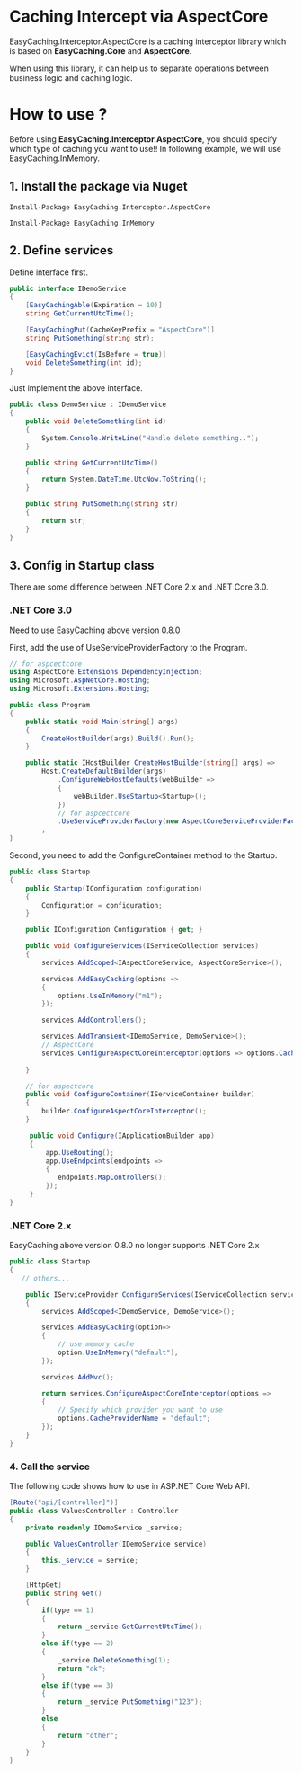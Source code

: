 # Caching Intercept via AspectCore

EasyCaching.Interceptor.AspectCore is a caching interceptor library which is based on **EasyCaching.Core** and **AspectCore**.

When using this library, it can help us to separate operations between business logic and caching logic.

# How to use ?

Before using **EasyCaching.Interceptor.AspectCore**, you should specify which type of caching you want to use!! In following example, we will use EasyCaching.InMemory.

## 1. Install the package via Nuget

```
Install-Package EasyCaching.Interceptor.AspectCore 

Install-Package EasyCaching.InMemory
```

## 2. Define services

Define interface first.

```csharp
public interface IDemoService
{
    [EasyCachingAble(Expiration = 10)]
    string GetCurrentUtcTime();

    [EasyCachingPut(CacheKeyPrefix = "AspectCore")]
    string PutSomething(string str);

    [EasyCachingEvict(IsBefore = true)]
    void DeleteSomething(int id);
}
```

Just implement the above interface.

```csharp
public class DemoService : IDemoService
{
    public void DeleteSomething(int id)
    {
        System.Console.WriteLine("Handle delete something..");
    }

    public string GetCurrentUtcTime()
    {
        return System.DateTime.UtcNow.ToString();
    }

    public string PutSomething(string str)
    {
        return str;
    }
}
```

## 3. Config in Startup class

There are some difference between .NET Core 2.x and .NET Core 3.0.

### .NET Core 3.0

Need to use EasyCaching above version 0.8.0

First, add the use of UseServiceProviderFactory to the Program.

```cs
// for aspcectcore
using AspectCore.Extensions.DependencyInjection;
using Microsoft.AspNetCore.Hosting;
using Microsoft.Extensions.Hosting;

public class Program
{
    public static void Main(string[] args)
    {
        CreateHostBuilder(args).Build().Run();
    }

    public static IHostBuilder CreateHostBuilder(string[] args) =>
        Host.CreateDefaultBuilder(args)
            .ConfigureWebHostDefaults(webBuilder =>
            {
                webBuilder.UseStartup<Startup>();
            })
            // for aspcectcore
            .UseServiceProviderFactory(new AspectCoreServiceProviderFactory())
        ;
}
```

Second, you need to add the ConfigureContainer method to the Startup.

```cs
public class Startup
{
    public Startup(IConfiguration configuration)
    {
        Configuration = configuration;
    }

    public IConfiguration Configuration { get; }

    public void ConfigureServices(IServiceCollection services)
    {
        services.AddScoped<IAspectCoreService, AspectCoreService>();

        services.AddEasyCaching(options =>
        {
            options.UseInMemory("m1");
        });

        services.AddControllers();

        services.AddTransient<IDemoService, DemoService>();
        // AspectCore
        services.ConfigureAspectCoreInterceptor(options => options.CacheProviderName = "m1");
       
    }

    // for aspectcore
    public void ConfigureContainer(IServiceContainer builder)
    {
        builder.ConfigureAspectCoreInterceptor();
    }

     public void Configure(IApplicationBuilder app)
     {           
         app.UseRouting();
         app.UseEndpoints(endpoints =>
         {
            endpoints.MapControllers();
         });
     }
}
```

### .NET Core 2.x

EasyCaching above version 0.8.0 no longer supports .NET Core 2.x


```csharp
public class Startup
{
   // others...

    public IServiceProvider ConfigureServices(IServiceCollection services)
    {
        services.AddScoped<IDemoService, DemoService>();

        services.AddEasyCaching(option=> 
        {
            // use memory cache
            option.UseInMemory("default");
        });

        services.AddMvc();

        return services.ConfigureAspectCoreInterceptor(options =>
        {
            // Specify which provider you want to use
            options.CacheProviderName = "default";
        });
    } 
}
```

### 4. Call the service

The following code shows how to use in ASP.NET Core Web API.

```csharp
[Route("api/[controller]")]
public class ValuesController : Controller
{
    private readonly IDemoService _service;

    public ValuesController(IDemoService service)
    {
        this._service = service;
    }

    [HttpGet]
    public string Get()
    {
        if(type == 1)
        {
            return _service.GetCurrentUtcTime();
        }
        else if(type == 2)
        {
            _service.DeleteSomething(1);
            return "ok";
        }
        else if(type == 3)
        {
            return _service.PutSomething("123");
        }
        else
        {
            return "other";
        }
    }
}
```
